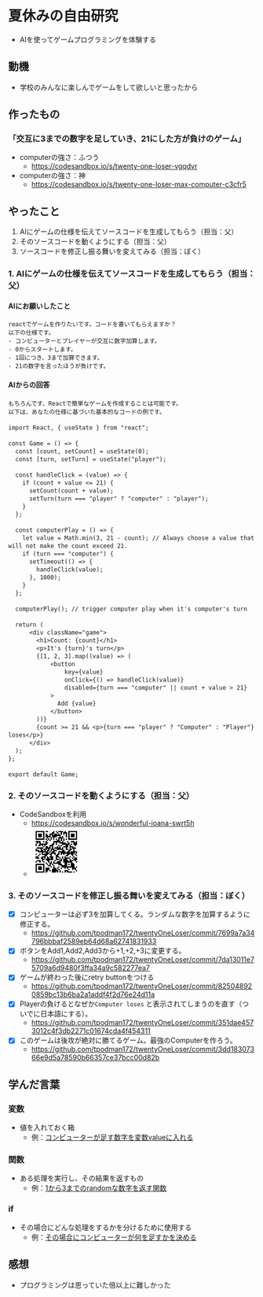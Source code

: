 # 夏休みの自由研究
- AIを使ってゲームプログラミングを体験する

## 動機
- 学校のみんなに楽しんでゲームをして欲しいと思ったから

## 作ったもの
### 「交互に3までの数字を足していき、21にした方が負けのゲーム」
  - computerの強さ：ふつう
    - https://codesandbox.io/s/twenty-one-loser-vgqdvr
  - computerの強さ：神
    - https://codesandbox.io/s/twenty-one-loser-max-computer-c3cfr5 

## やったこと
1. AIにゲームの仕様を伝えてソースコードを生成してもらう（担当：父）
2. そのソースコードを動くようにする（担当：父）
3. ソースコードを修正し振る舞いを変えてみる（担当：ぼく）

### 1. AIにゲームの仕様を伝えてソースコードを生成してもらう（担当：父）

#### AIにお願いしたこと
```
reactでゲームを作りたいです。コードを書いてもらえますか？
以下の仕様です。
- コンピューターとプレイヤーが交互に数字加算します。
- 0からスタートします。
- 1回につき、3まで加算できます。
- 21の数字を言ったほうが負けです。
```

#### AIからの回答
```
もちろんです、Reactで簡単なゲームを作成することは可能です。
以下は、あなたの仕様に基づいた基本的なコードの例です。

import React, { useState } from "react";

const Game = () => {
  const [count, setCount] = useState(0);
  const [turn, setTurn] = useState("player");

  const handleClick = (value) => {
    if (count + value <= 21) {
      setCount(count + value);
      setTurn(turn === "player" ? "computer" : "player");
    }
  };

  const computerPlay = () => {
    let value = Math.min(3, 21 - count); // Always choose a value that will not make the count exceed 21.
    if (turn === "computer") {
      setTimeout(() => {
        handleClick(value);
      }, 1000);
    }
  };

  computerPlay(); // trigger computer play when it's computer's turn

  return (
      <div className="game">
        <h1>Count: {count}</h1>
        <p>It's {turn}'s turn</p>
        {[1, 2, 3].map((value) => (
            <button
                key={value}
                onClick={() => handleClick(value)}
                disabled={turn === "computer" || count + value > 21}
            >
              Add {value}
            </button>
        ))}
        {count >= 21 && <p>{turn === "player" ? "Computer" : "Player"} loses</p>}
      </div>
  );
};

export default Game;
```

### 2. そのソースコードを動くようにする（担当：父）
- CodeSandboxを利用
  - https://codesandbox.io/s/wonderful-ioana-swrt5h
  - <img src="public/QR_076266.png" alt="https://codesandbox.io/s/wonderful-ioana-swrt5h" width="100" />

### 3. そのソースコードを修正し振る舞いを変えてみる（担当：ぼく）
- [x] コンピューターは必ず3を加算してくる。ランダムな数字を加算するように修正する。
  - https://github.com/tpodman172/twentyOneLoser/commit/7699a7a34796bbbaf2589eb64d68a62741831933 
- [x] ボタンをAdd1,Add2,Add3から+1,+2,+3に変更する。
  - https://github.com/tpodman172/twentyOneLoser/commit/7da13011e75709a6d9480f3ffa34a9c582277ea7 
- [x] ゲームが終わった後にretry buttonをつける
  - https://github.com/tpodman172/twentyOneLoser/commit/825048920859bc13b6ba2a1addf4f2d76e24d11a 
- [x] Playerの負けるとなぜか`Computer loses` と表示されてしまうのを直す（ついでに日本語にする）。
  - https://github.com/tpodman172/twentyOneLoser/commit/351dae4573012c4f3db2271c01674cda4f454311 
- [x] このゲームは後攻が絶対に勝てるゲーム。最強のComputerを作ろう。
  - https://github.com/tpodman172/twentyOneLoser/commit/3dd18307366e9d5a78590b66357ce37bcc00d82b 

## 学んだ言葉

### 変数
- 値を入れておく箱
  - 例：[コンピューターが足す数字を変数valueに入れる](https://github.com/tpodman172/twentyOneLoser/commit/3dd18307366e9d5a78590b66357ce37bcc00d82b)

### 関数
- ある処理を実行し、その結果を返すもの
  - 例：[1から3までのrandomな数字を返す関数](https://github.com/tpodman172/twentyOneLoser/commit/7699a7a34796bbbaf2589eb64d68a62741831933)

### if
- その場合にどんな処理をするかを分けるために使用する
  - 例：[その場合にコンピューターが何を足すかを決める](https://github.com/tpodman172/twentyOneLoser/commit/3dd18307366e9d5a78590b66357ce37bcc00d82b)

## 感想
- プログラミングは思っていた倍以上に難しかった
